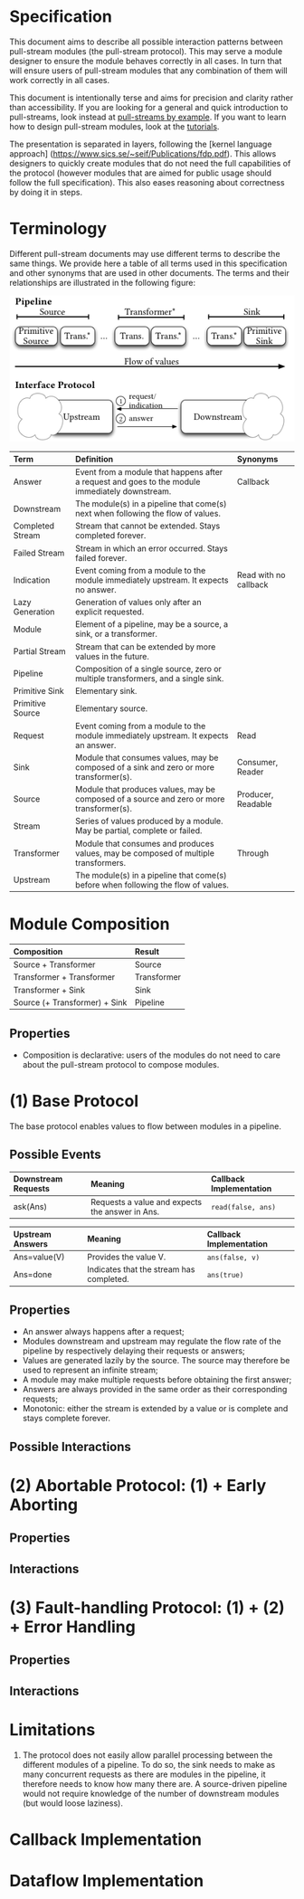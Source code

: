 # Specification

This document aims to describe all possible interaction patterns between pull-stream modules (the pull-stream protocol). This may serve a module designer to ensure the module behaves correctly in all cases. In turn that will ensure users of pull-stream modules that any combination of them will work correctly in all cases.

This document is intentionally terse and aims for precision and clarity rather than accessibility. If you are looking for a general and quick introduction to pull-streams, look instead at [pull-streams by example](https://github.com/dominictarr/pull-stream-examples). If you want to learn how to design pull-stream modules, look at the [tutorials](https://github.com/pull-stream/pull-stream-workshop).

The presentation is separated in layers, following the [kernel language approach] (https://www.sics.se/~seif/Publications/fdp.pdf). This allows designers to quickly create modules that do not need the full capabilities of the protocol (however modules that are aimed for public usage should follow the full specification). This also eases reasoning about correctness by doing it in steps.

# Terminology

Different pull-stream documents may use different terms to describe the same things. We provide here a table of all terms used in this specification and other synonyms that are used in other documents. The terms and their relationships are illustrated in the following figure:

![Image](./pull-stream.png)

| Term                 | Definition                                                                                       | Synonyms                                     |
| :------------------- | :----------------------------------------------------------------------------------------------- | :------------------------------------------- |
| Answer               | Event from a module that happens after a request and goes to the module immediately downstream.  | Callback                                     |
| Downstream           | The module(s) in a pipeline that come(s) next when following the flow of values.                 |                                              |
| Completed Stream     | Stream that cannot be extended. Stays completed forever.                                         |                                              |
| Failed Stream        | Stream in which an error occurred. Stays failed forever.                                         |                                              |
| Indication           | Event coming from a module to the module immediately upstream. It expects no answer.             | Read with no callback                        |
| Lazy Generation      | Generation of values only after an explicit requested.                                           |                                              |
| Module               | Element of a pipeline, may be a source, a sink, or a transformer.                                |                                              |
| Partial Stream       | Stream that can be extended by more values in the future.                                        |                                              |
| Pipeline             | Composition of a single source, zero or multiple transformers, and a single sink.                |                                              |
| Primitive Sink       | Elementary sink.                                                                                 |                                              |
| Primitive Source     | Elementary source.                                                                               |                                              |
| Request              | Event coming from a module to the module immediately upstream. It expects an answer.             | Read                                         |
| Sink                 | Module that consumes values, may be composed of a sink and zero or more transformer(s).          | Consumer, Reader                             |
| Source               | Module that produces values, may be composed of a source and zero or more transformer(s).        | Producer, Readable                           |
| Stream               | Series of values produced by a module. May be partial, complete or failed.                       |                                              |
| Transformer          | Module that consumes and produces values, may be composed of multiple transformers.              | Through                                      |
| Upstream             | The module(s) in a pipeline that come(s) before when following the flow of values.               |                                              |

# Module Composition

| Composition                   | Result                 |
| :---------------------------- | :--------------------- |
| Source + Transformer          | Source                 |
| Transformer + Transformer     | Transformer            |
| Transformer + Sink            | Sink                   |
| Source (+ Transformer) + Sink | Pipeline               |

## Properties

* Composition is declarative: users of the modules do not need to care about the pull-stream protocol to compose modules.


# (1) Base Protocol

The base protocol enables values to flow between modules in a pipeline.

## Possible Events

| Downstream Requests | Meaning                                                          | Callback Implementation  |
| :------------------ | :--------------------------------------------------------------- | :----------------------- |
| ask(Ans)            | Requests a value and expects the answer in Ans.                  | ````read(false, ans)```` |

| Upstream Answers    | Meaning                                                          | Callback Implementation  |
| :------------------ | :--------------------------------------------------------------- | :----------------------- |
| Ans=value(V)        | Provides the value V.                                            | ````ans(false, v)````    |
| Ans=done            | Indicates that the stream has completed.                         | ````ans(true)````        |

## Properties

* An answer always happens after a request;
* Modules downstream and upstream may regulate the flow rate of the pipeline by respectively delaying their requests or answers;
* Values are generated lazily by the source. The source may therefore be used to represent an infinite stream;
* A module may make multiple requests before obtaining the first answer;
* Answers are always provided in the same order as their corresponding requests;
* Monotonic: either the stream is extended by a value or is complete and stays complete forever.

## Possible Interactions

# (2) Abortable Protocol: (1) + Early Aborting

## Properties

## Interactions

# (3) Fault-handling Protocol: (1) + (2) + Error Handling

## Properties

## Interactions

# Limitations

1. The protocol does not easily allow parallel processing between the different modules of a pipeline. To do so, the sink needs to make as many concurrent requests as there are modules in the pipeline, it therefore needs to know how many there are. A source-driven pipeline would not require knowledge of the number of downstream modules (but would loose laziness).

# Callback Implementation

# Dataflow Implementation

